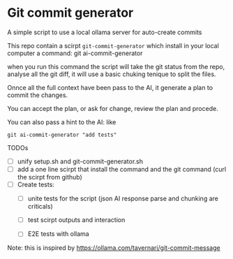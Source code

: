 # Git commit generator

A simple script to use a local ollama server for auto-create commits

This repo contain a scirpt `git-commit-generator` which install in your local computer a command:
 git ai-commit-generator 

 when you run this command the script will take the git status from the repo, analyse all the git diff, it will use a basic chuking tenique to split the files. 

Onnce all the full context have been pass to the AI, it generate a plan to commit the changes.

You can accept the plan, or ask for change, review the plan and procede.

You can also pass a hint to the AI:
like 

```
git ai-commit-generator "add tests"
```

TODOs
- [ ] unify setup.sh and git-commit-generator.sh
- [ ] add a one line scirpt that install the command and the git command (curl the scirpt from github)
- [ ] Create tests:
     - [ ] unite tests for the script (json AI response parse and chunking are criticals)
     - [ ] test scirpt outputs and interaction 
     - [ ] E2E tests with ollama



Note:
this is inspired by https://ollama.com/tavernari/git-commit-message